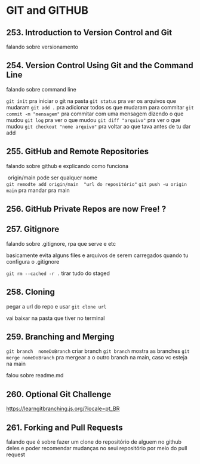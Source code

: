 # GIT and GITHUB

## 253. Introduction to Version Control and Git

falando sobre versionamento

## 254. Version Control Using Git and the Command Line

falando sobre command line 

`git init` pra iniciar o git na pasta
`git status` pra ver os arquivos que mudaram
`git add .` pra adicionar todos os que mudaram para commitar
`git commit -m "mensagem"` pra commitar com uma mensagem dizendo o que mudou
`git log` pra ver o que mudou 
`git diff "arquivo"` pra ver o que mudou
`git checkout "nome arquivo"` pra voltar ao que tava antes de tu dar add

## 255. GitHub and Remote Repositories 

falando sobre github e explicando como funciona

​                     origin/main pode ser qualquer nome
​                                           
`git remodte add origin/main  "url do repositório"`
`git push -u origin main` pra mandar pra main

## 256. GitHub Private Repos are now Free! ?

## 257. Gitignore

falando sobre .gitignore, rpa que serve e etc

basicamente evita alguns files e arquivos de serem carregados quando tu configura  o .gitignore

`git rm --cached -r .` tirar tudo do staged

## 258. Cloning

pegar a url do repo e usar
`git clone url`

vai baixar na pasta que tiver no terminal

## 259. Branching and Merging

`git branch  nomeDoBranch` criar branch
`git branch` mostra as branches
`git merge nomeDoBranch` pra mergear a o outro branch na main, caso vc esteja na main

 falou sobre readme.md

## 260. Optional Git Challenge

https://learngitbranching.js.org/?locale=pt_BR

## 261. Forking and Pull Requests

falando que é sobre fazer um clone do repositório de alguem no github deles e poder recomendar mudanças no seui repositório por meio do pull request